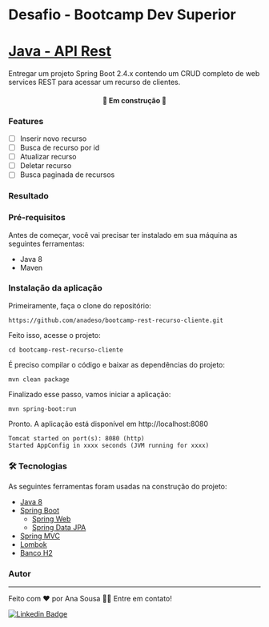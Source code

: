 # Desafio - Bootcamp Dev Superior
<h1>
    <a href="https://www.baeldung.com/get-started-with-java-series">Java - API Rest</a>
</h1>
<p>Entregar um projeto Spring Boot 2.4.x contendo um CRUD completo de web services REST para acessar um recurso de clientes.


<h4 align="center"> 
	🚧 Em construção 🚧 
</h4>

### Features

- [ ] Inserir novo recurso
- [ ] Busca de recurso por id
- [ ] Atualizar recurso
- [ ] Deletar recurso
- [ ] Busca paginada de recursos

### Resultado


### Pré-requisitos

Antes de começar, você vai precisar ter instalado em sua máquina as seguintes ferramentas:

- Java 8
- Maven 

### Instalação da aplicação

Primeiramente, faça o clone do repositório:
```
https://github.com/anadeso/bootcamp-rest-recurso-cliente.git
```
Feito isso, acesse o projeto:
```
cd bootcamp-rest-recurso-cliente
```
É preciso compilar o código e baixar as dependências do projeto:
```
mvn clean package
```
Finalizado esse passo, vamos iniciar a aplicação:
```
mvn spring-boot:run
```
Pronto. A aplicação está disponível em http://localhost:8080
```
Tomcat started on port(s): 8080 (http)
Started AppConfig in xxxx seconds (JVM running for xxxx)
```

### 🛠 Tecnologias

As seguintes ferramentas foram usadas na construção do projeto:

- [Java 8](https://www.oracle.com/br/java/technologies/javase/javase-jdk8-downloads.html)
- [Spring Boot](https://spring.io/projects/spring-boot) 
  - [Spring Web](https://spring.io/projects/spring-framework)
  - [Spring Data JPA](https://spring.io/projects/spring-data)
- [Spring MVC](https://docs.spring.io/spring-framework/docs/current/reference/html/web.html#mvc) 
- [Lombok](https://projectlombok.org/)
- [Banco H2](https://gasparbarancelli.com/post/banco-de-dados-h2-com-spring-boot)


### Autor
---
Feito com ❤️ por Ana Sousa 👋🏽 Entre em contato!

[![Linkedin Badge](https://img.shields.io/badge/-Ana-blue?style=flat-square&logo=Linkedin&logoColor=white&link=https://www.linkedin.com/in/ana-sousa-1841a6104/)](https://www.linkedin.com/in/ana-sousa-1841a6104/)

